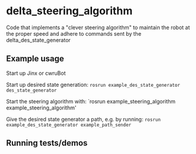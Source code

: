 # delta_steering_algorithm

Code that implements a "clever steering algorithm" to maintain the robot at the proper speed and 
adhere to commands sent by the delta_des_state_generator 

## Example usage
Start up Jinx or cwruBot

Start up desired state generation:
`rosrun example_des_state_generator des_state_generator`

Start the steering algorithm with:
`rosrun example_steering_algorithm example_steering_algorithm'

Give the desired state generator a path, e.g. by running:
`rosrun example_des_state_generator example_path_sender`



## Running tests/demos
    